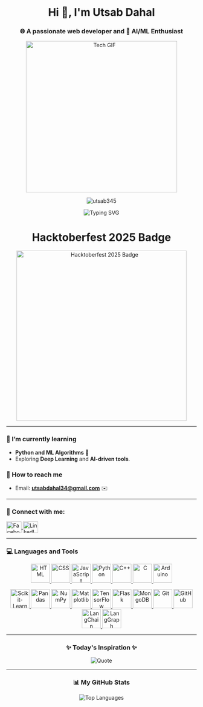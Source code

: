 <h1 align="center">Hi 👋, I'm Utsab Dahal</h1>
<h3 align="center">🌐 A passionate web developer and 🤖 AI/ML Enthusiast</h3>

<p align="center">
  <img src="https://i.imgur.com/DOoR77s.gif" width="400" alt="Tech GIF">
</p>

<p align="center">
  <img src="https://komarev.com/ghpvc/?username=utsab345&label=Profile%20views&color=0e75b6&style=flat" alt="utsab345" />
</p>

<p align="center">
  <img src="https://readme-typing-svg.herokuapp.com?font=Fira+Code&size=22&pause=1000&color=00CFFD&width=435&lines=Welcome+to+Utsab's+GitHub+Profile!;Web+Developer+%7C+AI%2FML+Enthusiast;Exploring+the+World+of+Tech+🚀" alt="Typing SVG" />
</p>
 <h1 align="center"> Hacktoberfest 2025 Badge </h1>
<p align="center">
  <img src="https://assets.holopin.io/hf2025levels/lvl5-human.webp" alt="Hacktoberfest 2025 Badge" width="450" />
</p>

---

### 🌱 I’m currently learning  
- **Python and ML Algorithms** 📘  
- Exploring **Deep Learning** and **AI-driven tools**.

### 📧 How to reach me  
- Email: **utsabdahal34@gmail.com** ✉️

---

<h3 align="left">🌟 Connect with me:</h3>
<p align="left">
  <a href="https://fb.com/dahalkancho.94" target="blank">
    <img align="center" src="https://raw.githubusercontent.com/rahuldkjain/github-profile-readme-generator/master/src/images/icons/Social/facebook.svg" alt="Facebook" height="30" width="40" />
  </a>
  <a href="https://www.linkedin.com/in/utsab-dahal-46b345207/" target="blank">
    <img align="center" src="https://raw.githubusercontent.com/rahuldkjain/github-profile-readme-generator/master/src/images/icons/Social/linked-in-alt.svg" alt="LinkedIn" height="30" width="40" />
  </a>
</p>

---
### 💻 **Languages and Tools**

<p align="center">
  <!-- First Row -->
  <a href="https://www.w3.org/html/" target="_blank">
    <img src="https://skillicons.dev/icons?i=html" alt="HTML" width="50" height="50"/>
  </a>
  <a href="https://www.w3schools.com/css/" target="_blank">
    <img src="https://skillicons.dev/icons?i=css" alt="CSS" width="50" height="50"/>
  </a>
  <a href="https://developer.mozilla.org/en-US/docs/Web/JavaScript" target="_blank">
    <img src="https://skillicons.dev/icons?i=js" alt="JavaScript" width="50" height="50"/>
  </a>
  <a href="https://www.python.org/" target="_blank">
    <img src="https://skillicons.dev/icons?i=python" alt="Python" width="50" height="50"/>
  </a>
  <a href="https://www.cplusplus.com/" target="_blank">
    <img src="https://skillicons.dev/icons?i=cpp" alt="C++" width="50" height="50"/>
  </a>
  <a href="https://www.learn-c.org/" target="_blank">
    <img src="https://skillicons.dev/icons?i=c" alt="C" width="50" height="50"/>
  </a>
  <a href="https://www.arduino.cc/" target="_blank">
    <img src="https://skillicons.dev/icons?i=arduino" alt="Arduino" width="50" height="50"/>
  </a>
</p>

<p align="center">
  <!-- Second Row -->
  <a href="https://scikit-learn.org/" target="_blank">
    <img src="https://upload.wikimedia.org/wikipedia/commons/0/05/Scikit_learn_logo_small.svg" alt="Scikit-Learn" width="50" height="50"/>
  </a>
  <a href="https://pandas.pydata.org/" target="_blank">
    <img src="https://simpleicons.org/icons/pandas.svg" alt="Pandas" width="50" height="50"/>
  </a>
  <a href="https://numpy.org/" target="_blank">
    <img src="https://simpleicons.org/icons/numpy.svg" alt="NumPy" width="50" height="50"/>
  </a>
  <a href="https://matplotlib.org/" target="_blank">
    <img src="https://upload.wikimedia.org/wikipedia/commons/8/84/Matplotlib_icon.svg" alt="Matplotlib" width="50" height="50"/>
  </a>
  <a href="https://www.tensorflow.org/" target="_blank">
    <img src="https://skillicons.dev/icons?i=tensorflow" alt="TensorFlow" width="50" height="50"/>
  </a>
  <a href="https://flask.palletsprojects.com/" target="_blank">
    <img src="https://skillicons.dev/icons?i=flask" alt="Flask" width="50" height="50"/>
  </a>
  <a href="https://www.mongodb.com/" target="_blank">
    <img src="https://skillicons.dev/icons?i=mongodb" alt="MongoDB" width="50" height="50"/>
  </a>
  <a href="https://git-scm.com/" target="_blank">
    <img src="https://skillicons.dev/icons?i=git" alt="Git" width="50" height="50"/>
  </a>
  <a href="https://github.com/" target="_blank">
    <img src="https://skillicons.dev/icons?i=github" alt="GitHub" width="50" height="50"/>
  </a>
  <a href="https://www.langchain.com/" target="_blank">
    <img src="https://skillicons.dev/icons?i=langchain" alt="LangChain" width="50" height="50"/>
  </a>
  <a href="https://www.langgraph.com/" target="_blank">
    <img src="https://skillicons.dev/icons?i=graph" alt="LangGraph" width="50" height="50"/>
  </a>
</p>

---

<h3 align="center">✨ Today's Inspiration ✨</h3>
<p align="center">
  <img src="https://quotes-github-readme.vercel.app/api?type=horizontal&theme=tokyonight" alt="Quote">
</p>

---
<!-- Snake Game Repo View -->


<h3 align="center">📊 My GitHub Stats</h3>
<!-- <p align="center">
  <img src="https://github-readme-activity-graph.vercel.app/graph?username=utsab345&theme=react-dark&bg_color=20232a&hide_border=true" alt="Activity Graph" />
</p> -->

<p align="center">
  <img src="https://github-readme-stats.vercel.app/api/top-langs?username=utsab345&show_icons=true&locale=en&layout=compact&theme=dark" alt="Top Languages" />
</p>
